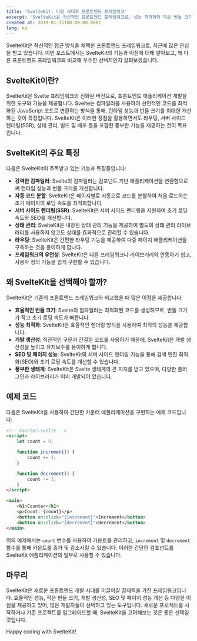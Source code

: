 ```yaml
---
title: 'SvelteKit: 다음 세대의 프론트엔드 프레임워크'
excerpt: 'SvelteKit은 혁신적인 프론트엔드 프레임워크로, 성능 최적화와 작은 번들 크기를 제공하여 개발 생산성과 SEO를 개선합니다.'
created_at: 2019-01-15T00:00:00.000Z
lang: ko
---
```


SvelteKit은 혁신적인 접근 방식을 채택한 프론트엔드 프레임워크로, 최근에 많은 관심을 받고 있습니다. 이번 포스트에서는 SvelteKit의 기능과 이점에 대해 알아보고, 왜 다른 프론트엔드 프레임워크와 비교해 우수한 선택지인지 살펴보겠습니다.

## SvelteKit이란?

SvelteKit은 Svelte 프레임워크의 진화된 버전으로, 프론트엔드 애플리케이션 개발을 위한 도구와 기능을 제공합니다. Svelte는 컴파일러를 사용하여 선언적인 코드를 최적화된 JavaScript 코드로 변환하는 방식을 통해, 런타임 성능과 번들 크기를 최대한 개선하는 것이 특징입니다. SvelteKit은 이러한 장점을 활용하면서도 라우팅, 서버 사이드 렌더링(SSR), 상태 관리, 빌드 및 배포 등을 포함한 풍부한 기능을 제공하는 것이 목표입니다.

## SvelteKit의 주요 특징

다음은 SvelteKit이 주목받고 있는 기능과 특징들입니다:

- **강력한 컴파일러**: Svelte의 컴파일러는 컴포넌트 기반 애플리케이션을 변환함으로써 런타임 성능과 번들 크기를 개선합니다.
- **자동 코드 분할**: SvelteKit은 페이지별로 자동으로 코드를 분할하여 처음 로드하는 초기 페이지의 로딩 속도를 최적화합니다.
- **서버 사이드 렌더링(SSR)**: SvelteKit은 서버 사이드 렌더링을 지원하여 초기 로딩 속도와 SEO를 개선합니다.
- **상태 관리**: SvelteKit은 내장된 상태 관리 기능을 제공하여 별도의 상태 관리 라이브러리를 사용하지 않고도 상태를 효과적으로 관리할 수 있습니다.
- **라우팅**: SvelteKit은 간편한 라우팅 기능을 제공하여 다중 페이지 애플리케이션을 구축하는 것을 용이하게 합니다.
- **프레임워크의 유연성**: SvelteKit은 다른 프레임워크나 라이브러리와 연동하기 쉽고, 사용자 정의 기능을 쉽게 구현할 수 있습니다.

## 왜 SvelteKit을 선택해야 할까?

SvelteKit은 기존의 프론트엔드 프레임워크와 비교했을 때 많은 이점을 제공합니다:

- **효율적인 번들 크기**: Svelte의 컴파일러는 최적화된 코드를 생성하므로, 번들 크기가 작고 초기 로딩 속도가 빠릅니다.
- **성능 최적화**: SvelteKit은 효율적인 렌더링 방식을 사용하여 최적의 성능을 제공합니다.
- **개발 생산성**: 직관적인 구문과 간결한 코드를 사용하기 때문에, SvelteKit은 개발 생산성을 높이고 유지보수를 용이하게 합니다.
- **SEO 및 페이지 성능**: SvelteKit의 서버 사이드 렌더링 기능을 통해 검색 엔진 최적화(SEO)와 초기 로딩 속도를 개선할 수 있습니다.
- **풍부한 생태계**: SvelteKit은 Svelte 생태계의 큰 지지를 받고 있으며, 다양한 플러그인과 라이브러리가 이미 개발되어 있습니다.

## 예제 코드

다음은 SvelteKit을 사용하여 간단한 카운터 애플리케이션을 구현하는 예제 코드입니다:

```html
<!-- Counter.svelte -->
<script>
	let count = 0;

	function increment() {
		count += 1;
	}

	function decrement() {
		count -= 1;
	}
</script>

<main>
	<h1>Counter</h1>
	<p>Count: {count}</p>
	<button on:click="{increment}">Increment</button>
	<button on:click="{decrement}">Decrement</button>
</main>
```

위의 예제에서는 `count` 변수를 사용하여 카운트를 관리하고, `increment` 및 `decrement` 함수를 통해 카운트를 증가 및 감소시킬 수 있습니다. 이러한 간단한 컴포넌트를 SvelteKit 애플리케이션의 일부로 사용할 수 있습니다.

## 마무리

SvelteKit은 새로운 프론트엔드 개발 시대를 이끌어갈 잠재력을 가진 프레임워크입니다. 효율적인 성능, 작은 번들 크기, 개발 생산성, SEO 및 페이지 성능 개선 등 다양한 이점을 제공하고 있어, 많은 개발자들이 선택하고 있는 도구입니다. 새로운 프로젝트를 시작하거나 기존 프로젝트를 업그레이드할 때, SvelteKit을 고려해보는 것은 좋은 선택일 것입니다.

Happy coding with SvelteKit!
